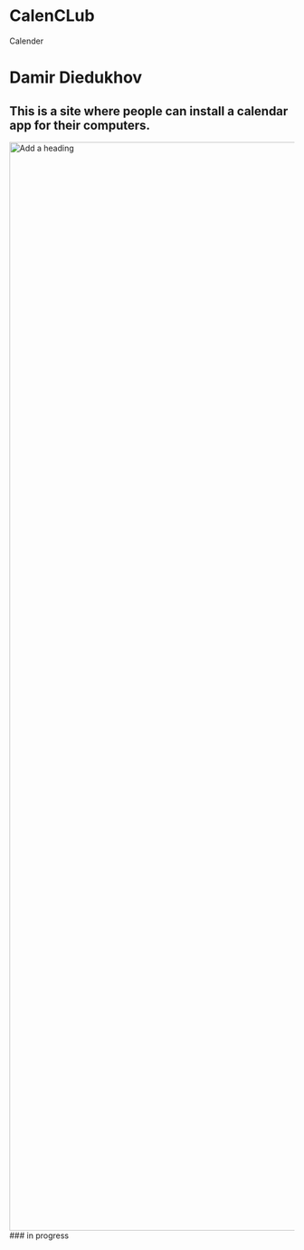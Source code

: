 # CalenCLub
Calender
# Damir Diedukhov
## This is a site where people can install a calendar app for their computers. 
<img width="1080" height="1920" alt="Add a heading" src="https://github.com/user-attachments/assets/62ecd69e-3aaf-4214-b800-3f184ff550a5" />
### in progress
